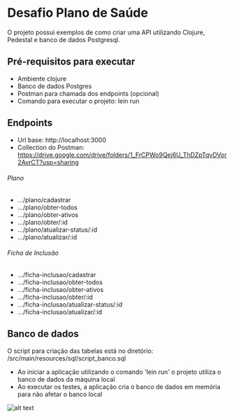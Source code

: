 # Desafio Plano de Saúde

O projeto possui exemplos de como criar uma API utilizando Clojure, Pedestal e banco de dados Postgresql.

## Pré-requisitos para executar

- Ambiente clojure
- Banco de dados Postgres
- Postman para chamada dos endpoints (opcional)
- Comando para executar o projeto: lein run

## Endpoints

- Url base: http://localhost:3000
- Collection do Postman: https://drive.google.com/drive/folders/1_FrCPWo9Qej6U_ThDZpTqvDVor2AvrCT?usp=sharing

###### Plano

-	.../plano/cadastrar
-	.../plano/obter-todos
-	.../plano/obter-ativos
-	.../plano/obter/:id
-	.../plano/atualizar-status/:id
-	.../plano/atualizar/:id

###### Ficha de Inclusão

-	.../ficha-inclusao/cadastrar
-	.../ficha-inclusao/obter-todos
-	.../ficha-inclusao/obter-ativos
-	.../ficha-inclusao/obter/:id
-	.../ficha-inclusao/atualizar-status/:id
-	.../ficha-inclusao/atualizar/:id

## Banco de dados

O script para criação das tabelas está no diretório: /src/main/resources/sql/script_banco.sql

- Ao iniciar a aplicação utilizando o comando 'lein run' o projeto utiliza o banco de dados da máquina local
- Ao executar os testes, a aplicação cria o banco de dados em memória para não afetar o banco local

![alt text](https://i.ibb.co/gWL0dkX/sssss.png)
